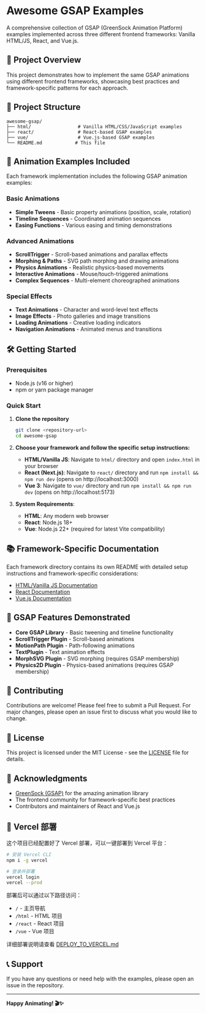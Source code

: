 # Awesome GSAP Examples

A comprehensive collection of GSAP (GreenSock Animation Platform) examples implemented across three different frontend frameworks: Vanilla HTML/JS, React, and Vue.js.

## 🎯 Project Overview

This project demonstrates how to implement the same GSAP animations using different frontend frameworks, showcasing best practices and framework-specific patterns for each approach.

## 📁 Project Structure

```
awesome-gsap/
├── html/                 # Vanilla HTML/CSS/JavaScript examples
├── react/                # React-based GSAP examples
├── vue/                  # Vue.js-based GSAP examples
└── README.md            # This file
```

## 🚀 Animation Examples Included

Each framework implementation includes the following GSAP animation examples:

### Basic Animations

- **Simple Tweens** - Basic property animations (position, scale, rotation)
- **Timeline Sequences** - Coordinated animation sequences
- **Easing Functions** - Various easing and timing demonstrations

### Advanced Animations

- **ScrollTrigger** - Scroll-based animations and parallax effects
- **Morphing & Paths** - SVG path morphing and drawing animations
- **Physics Animations** - Realistic physics-based movements
- **Interactive Animations** - Mouse/touch-triggered animations
- **Complex Sequences** - Multi-element choreographed animations

### Special Effects

- **Text Animations** - Character and word-level text effects
- **Image Effects** - Photo galleries and image transitions
- **Loading Animations** - Creative loading indicators
- **Navigation Animations** - Animated menus and transitions

## 🛠️ Getting Started

### Prerequisites

- Node.js (v16 or higher)
- npm or yarn package manager

### Quick Start

1. **Clone the repository**

   ```bash
   git clone <repository-url>
   cd awesome-gsap
   ```

2. **Choose your framework and follow the specific setup instructions:**

   - **HTML/Vanilla JS**: Navigate to `html/` directory and open `index.html` in your browser
   - **React (Next.js)**: Navigate to `react/` directory and run `npm install && npm run dev` (opens on http://localhost:3000)
   - **Vue 3**: Navigate to `vue/` directory and run `npm install && npm run dev` (opens on http://localhost:5173)

3. **System Requirements**:
   - **HTML**: Any modern web browser
   - **React**: Node.js 18+
   - **Vue**: Node.js 22+ (required for latest Vite compatibility)

## 📚 Framework-Specific Documentation

Each framework directory contains its own README with detailed setup instructions and framework-specific considerations:

- [HTML/Vanilla JS Documentation](./html/README.md)
- [React Documentation](./react/README.md)
- [Vue.js Documentation](./vue/README.md)

## 🎨 GSAP Features Demonstrated

- **Core GSAP Library** - Basic tweening and timeline functionality
- **ScrollTrigger Plugin** - Scroll-based animations
- **MotionPath Plugin** - Path-following animations
- **TextPlugin** - Text animation effects
- **MorphSVG Plugin** - SVG morphing (requires GSAP membership)
- **Physics2D Plugin** - Physics-based animations (requires GSAP membership)

## 🤝 Contributing

Contributions are welcome! Please feel free to submit a Pull Request. For major changes, please open an issue first to discuss what you would like to change.

## 📄 License

This project is licensed under the MIT License - see the [LICENSE](LICENSE) file for details.

## 🙏 Acknowledgments

- [GreenSock (GSAP)](https://greensock.com/) for the amazing animation library
- The frontend community for framework-specific best practices
- Contributors and maintainers of React and Vue.js

## 🚀 Vercel 部署

这个项目已经配置好了 Vercel 部署，可以一键部署到 Vercel 平台：

```bash
# 安装 Vercel CLI
npm i -g vercel

# 登录并部署
vercel login
vercel --prod
```

部署后可以通过以下路径访问：

- `/` - 主页导航
- `/html` - HTML 项目
- `/react` - React 项目
- `/vue` - Vue 项目

详细部署说明请查看 [DEPLOY_TO_VERCEL.md](./DEPLOY_TO_VERCEL.md)

## 📞 Support

If you have any questions or need help with the examples, please open an issue in the repository.

---

**Happy Animating! 🎬✨**
